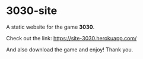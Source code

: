 # 3030-site

A static website for the game **3030**.

Check out the link: <https://site-3030.herokuapp.com/>

And also download the game and enjoy! Thank you.
